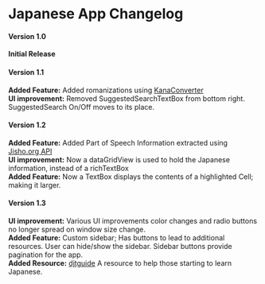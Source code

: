 ﻿# Japanese App Changelog



#### Version 1.0 
**Initial Release**


#### Version 1.1

**Added Feature:** Added romanizations using [KanaConverter](https://github.com/pilotMike/KanaConverter)
<br>
**UI improvement:** Removed SuggestedSearchTextBox from bottom right. SuggestedSearch On/Off moves to its place.

#### Version 1.2
**Added Feature:** Added Part of Speech Information extracted using [Jisho.org API](https://jisho.org/forum/54fefc1f6e73340b1f160000-is-there-any-kind-of-search-api) 
<br>
**UI improvement:** Now a dataGridView is used to hold the Japanese information, instead of a richTextBox
<br>
**Added Feature:** Now a TextBox displays the contents of a highlighted Cell; making it larger.

#### Version 1.3

**UI improvement:** Various UI improvements color changes and radio buttons no longer spread on window size change.
<br>
**Added Feature:** Custom sidebar; Has buttons to lead to additional resources. User can hide/show the sidebar. Sidebar buttons provide pagination for the app.
<br>
**Added Resource:** [djtguide](https://djtguide.neocities.org/) A resource to help those starting to learn Japanese.